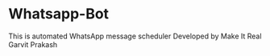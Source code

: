 # Whatsapp-Bot
This is automated WhatsApp message scheduler Developed by Make It Real Garvit Prakash
